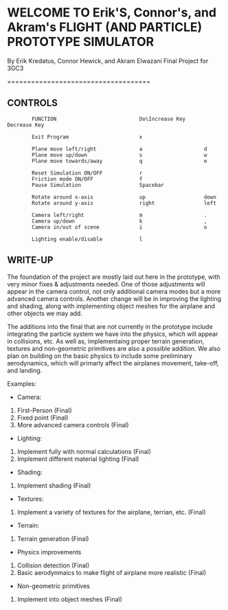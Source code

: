 #  WELCOME TO Erik'S, Connor's, and Akram's FLIGHT (AND PARTICLE) PROTOTYPE SIMULATOR 

By Erik Kredatus, Connor Hewick, and Akram Elwazani
Final Project for 3GC3

 ====================================
## CONTROLS
```
        FUNCTION                           Do\Increase Key      Decrease Key

        Exit Program                       x

        Plane move left/right              a                    d
        Plane move up/down                 s                    w
        Plane move towards/away            q                    e

        Reset Simulation ON/OFF            r
        Friction mode ON/OFF               f
        Pause Simulation                   Spacebar

        Rotate around x-axis               up                   down
        Rotate around y-axis               right                left

        Camera left/right                  m                    .
        Camera up/down                     k                    ,
        Camera in/out of scene             i                    o

        Lighting enable/disable            l
```
## WRITE-UP
The foundation of the project are mostly laid out here in the prototype, with very minor fixes & adjustments needed. One of those adjustments will appear in the camera control, not only additional camera modes but a more advanced camera controls. Another change will be in improving the lighting and shading, along with implementing object meshes for the airplane and other objects we may add. 

The additions into the final that are not currently in the prototype include integrating the particle system we have into the physics, which will appear in collisions, etc. As well as, implementaing proper terrain generation, textures and non-geometric primitives are also a possible addition. We also plan on building on the basic physics to include some preliminary aerodynamics, which will primarly affect the airplanes movement, take-off, and landing. 

Examples:
* Camera:      
1. First-Person (Final)
2. Fixed point  (Final)
3. More advanced camera controls (Final)

* Lighting:
1. Implement fully with normal calculations (Final)
2. Implement different material lighting (Final)

* Shading:
1. Implement shading (Final)

* Textures:
1. Implement a variety of textures for the airplane, terrian, etc. (Final)

* Terrain:
1. Terrain generation (Final)

* Physics improvements
1. Collision detection (Final)
2. Basic aerodynmaics to make flight of airplane more realistic (Final)

* Non-geometric primitives 
1. Implement into object meshes (Final)